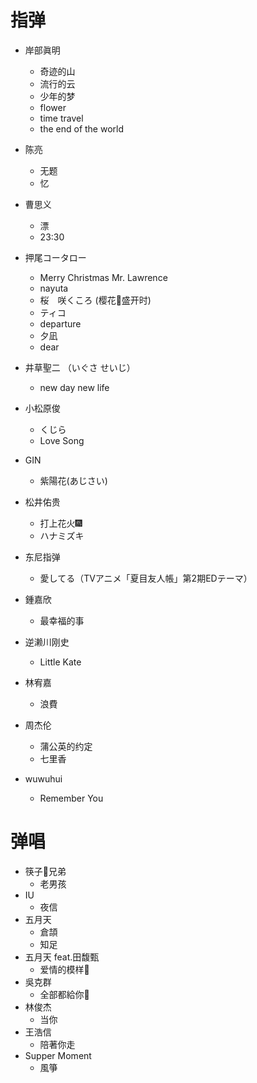 # 指弹

- 岸部眞明
    -   奇迹的山
    -   流行的云
    -   少年的梦
    -   flower
    -   time travel
    -	the end of the world
- 陈亮
    -	无题
    -   忆
- 曹思义

    -	漂
    -   23:30
- 押尾コータロー
    -   Merry Christmas Mr. Lawrence
    -   nayuta
    -   桜　咲くころ (樱花🌸盛开时)
    -   ティコ
    -   departure
    -   夕凪
	-	dear
- 井草聖二 （いぐさ せいじ）

    -   new day new life
- 小松原俊

    -   くじら
    -   Love Song
- GIN
    - 紫陽花(あじさい)
- 松井佑贵
    - 打上花火🎆
    - ハナミズキ
- 东尼指弹
    - 愛してる（TVアニメ「夏目友人帳」第2期EDテーマ）
- 鍾嘉欣
    - 最幸福的事
- 逆濑川刚史
    - Little Kate
- 林宥嘉
    - 浪費
- 周杰伦
    - 蒲公英的约定
    - 七里香
- wuwuhui
    - Remember You

# 弹唱

-   筷子🥢兄弟
    -   老男孩
-   IU
    -   夜信
-   五月天
    -   倉頡
	-	知足
-   五月天 feat.田馥甄
    -   爱情的模样💓
-   吳克群
    -   全部都給你🎸
-   林俊杰
    -   当你
-   王浩信
    -   陪著你走
-   Supper Moment
    -   風箏
